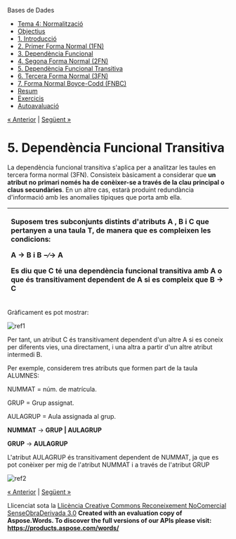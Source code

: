 Bases de Dades

- [Tema 4: Normalització](index.md)
- [Objectius](objectius.md)
- [1. Introducció](1_introducci.md)
- [2. Primer Forma Normal (1FN)](2_primer_forma_normal_1fn.md)
- [3. Dependència Funcional](3_dependncia_funcional.md)
- [4. Segona Forma Normal (2FN)](4_segona_forma_normal_2fn.md)
- [5. Dependència Funcional Transitiva](5_dependncia_funcional_transitiva.md)
- [6. Tercera Forma Normal (3FN)](6_tercera_forma_normal_3fn.md)
- [7. Forma Normal Boyce-Codd (FNBC)](7_forma_normal_boycecodd_fnbc.md)
- [Resum](resum.md)
- [Exercicis](exercicis.md)
- [Autoavaluació](autoavaluaci.md)

[« Anterior](4_segona_forma_normal_2fn.md) | [Següent »](6_tercera_forma_normal_3fn.md)
# <a name="main"></a>**5. Dependència Funcional Transitiva**




La dependència funcional transitiva s'aplica per a analitzar les taules en tercera forma normal (3FN). Consisteix bàsicament a considerar que **un atribut no primari només ha de conèixer-se a través de la clau principal o claus secundàries**. En un altre cas, estarà produint redundància d'informació amb les anomalies típiques que porta amb ella. 

|<p>Suposem tres subconjunts distints d'atributs A , B i C que pertanyen a una taula T, de manera que es compleixen les condicions: </p><p>**A** → **B** i **B** −∕→ **A**</p><p>Es diu que C té una **dependència funcional transitiva** amb A o que és transitivament dependent de A si es compleix que **B** → **C**</p>|
| :- |

Gràficament es pot mostrar: 

![ref1]

Per tant, un atribut C és transitivament dependent d'un altre A si es coneix per diferents vies, una directament, i una altra a partir d'un altre atribut intermedi B. 

Per exemple, considerem tres atributs que formen part de la taula ALUMNES: 

NUMMAT = núm. de matrícula. 

GRUP = Grup assignat. 

AULAGRUP = Aula assignada al grup. 



**NUMMAT** → **GRUP | AULAGRUP**

**GRUP** → **AULAGRUP**


L'atribut AULAGRUP és transitivament dependent de NUMMAT, ja que es pot conèixer per mig de l'atribut NUMMAT i a través de l'atribut GRUP 



![ref2]



[« Anterior](4_segona_forma_normal_2fn.md) | [Següent »](6_tercera_forma_normal_3fn.md)

Llicenciat sota la [Llicència Creative Commons Reconeixement NoComercial SenseObraDerivada 3.0](http://creativecommons.org/licenses/by-nc-nd/3.0/)
**Created with an evaluation copy of Aspose.Words. To discover the full versions of our APIs please visit: https://products.aspose.com/words/**

[ref1]: 5_dependncia_funcional_transitiva.002.png
[ref2]: 5_dependncia_funcional_transitiva.003.png
